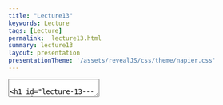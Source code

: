 ```yaml
---
title: "Lecture13"
keywords: Lecture
tags: [Lecture]
permalink:  lecture13.html
summary: lecture13
layout: presentation
presentationTheme: '/assets/revealJS/css/theme/napier.css' 
---
```


<section data-markdown data-separator="^\n---\n$" data-separator-vertical="^\n--\n$">
<textarea data-template>

# Lecture 13 - Steering Behaviors
### SET09121 - Games Engineering

<br><br>
Thomas Methven
<br>
(Original material by Kevin Chalmers and Sam Serrels)

School of Computing. Edinburgh Napier University


---

# Recommended Reading


- Artificial Intelligence for Games. Second Edition. Millington and Funge (2009).
- Whole chapter on steering behaviours.

![image](assets/images/ai_book.jpg)<!-- .element width="30%" -->


---

## Review - Background Knowledge


---

# Review - AI Techniques

- There are numerous usable AI techniques applicable to games development.
    - Classical, deterministic techniques - popular.
    - Academic, non-deterministic techniques - useful in some areas.
- Different techniques accomplish different aspects of game behaviour.
    - Movement.
    - Decision making.
    - Strategy.
    - Learning.
- Today we will look at the basics of movement via steering behaviours.


---

# Review - Working with Vectors

- We have dealt with vectors for a long time now.
    - Hopefully you understand them!
- Steering behaviours rely on vector operations.
    - We are generally trying to work out positions and velocity to move entities in a certain manner.
- We will be performing numerous vector operations to support our steering behaviours.
    - Adding and subtracting vectors.
    - Getting the length of a vector.
    - Normalizing a vector.
    - Converting vectors to angles.


---

# Review - Basic Physics/Movement

- Steering behaviours work with our physics engine.
- Steering behaviours output a direction of travel.
    - And a rotation if you want to use it.
- We use this output to influence our entities.
    - We can set the velocity directly.
    - We can apply the output as a force.
- Remember:
    - Our physics engine is concerned with object movement.
    - Our steering behaviours are also concerned with object movement.
    - Therefore, combining the two is a good idea.


---

## Steering Behaviours


---

# What are Steering Behaviours?

- Steering behaviours are an AI technique that lets us program basic movement.
    - Movement is often considered the base ability of a game AI.
- Steering behaviours are actually very simple.
    - They work on basic object positioning and rotation.
- They provide an output which tells a game character which way to move.
    - This can be considered the velocity of an entity.
- There are numerous examples (see the recommended reading):
    - Seek
    - Flee
    - Arrive
    - Avoid obstacle
    - etc.


---

# Example - Flocking



---

# Example - Flocking

<iframe width="1400" height="800" src="https://www.youtube.com/embed/QbUPfMXXQIY" frameborder="0" allow="accelerometer; autoplay; encrypted-media; gyroscope; picture-in-picture" allowfullscreen></iframe>


---

# Example - Game

<iframe width="1400" height="800" src="https://www.youtube.com/embed/J2hI_eGGmzg" frameborder="0" allow="accelerometer; autoplay; encrypted-media; gyroscope; picture-in-picture" allowfullscreen></iframe>


---

# Steering Behaviours

- There are many steering behaviours out there.
    - Refer to the AI book for some of the most useful.
- You can even define your own if you like.
- We will only look at four:
 - **Seek** : move towards a target.
 - **Flee** : run away from a target.
 - **Arrive** :   move towards a target and stop within a certain range.
 - **Face** : face the target.


---

# Seek


- Very simple idea.
- Move towards a target.
- Calculation: 

$$ d = target - position $$

$$v = \hat{d} \times speed$$

![image](assets/images/seek.png)


---

# Flee

- Also simple - effectively the inverse of seek.
- Run away from a target.
- Calculation: 

$$d = position - target$$

$$v = \hat{d} \times speed$$

![image](assets/images/flee.png)


---

# Arrive

- Seek, but with a stopping distance to stop the wiggle.
- Move towards target and stop when within a given distance.
- Calculation: 

$$d = target - position $$

$$ ||d|| \leq radius \implies v = 0 $$

$$ ||d|| > radius \implies v = \hat{d} \times speed $$


![image](assets/images/arrive.png)


---

# Face

- A rotational steer.
- Turn to face a target.
- Calculation (simplified - there are more checks to do):

$$d = target - position $$

$$\theta = \arctan(y, x) $$

$$r = (\theta - orientation) * rot\_speed$$

![image](assets/images/face.png)


---

# Steering Behaviours in Our Engine

- We want to build a reusable technique for steering behaviours.
    - We want reusable so we can program as many steering behaviours as we like.
- We will not be creating or using any particular pattern or data structure approach this time.
    - A steering behaviour is just a steering behaviour.
- If you like you can go further and combine steering behaviours within a single steering behaviour.
    - See weighted/combined behaviours in the recommended reading.




---

# Steering Behaviour Interface

- `steering_behaviour` is our base interface (or virtual class in C++ terms).
- It only declares one pure virtual method:
    - `get_steering`
- `get_steering` performs the necessary calculation for the defined steering behaviour and outputs a `steering_output`.

![image](assets/images/steering_interface.png)


---

# Steering Output struct

- `steering_output` declares two values.
- `direction`:   the vector we want to travel in.
- `rotation`:   the angle we want to turn.
- Results from `get_steering` are put in here.
- We will not use rotation in the practical, but it is there if you need it.

![image](assets/images/steering_output.png)


---

# Example - Seek

- We have two entities:
    - `target` and `character`.
- We have `max_speed`.
- `get_steering` is:


```cpp
steering_output output;
output.direction = target.get_position() - character.get_position();
output.direction = normalize(output.direction);
output.direction *= max_speed;
output.rotation = 0.0f;
return output;
```

![image](assets/images/seek_class.png)


---

# Example - Flee


- We have two entities:
    - `target` and `character`.
- We have `max_speed`.
- `get_steering` is:

```cpp
steering_output output;
output.direction = character.get_position() - target.get_position();
output.direction = normalize(output.direction);
output.direction *= max_speed;
output.rotation = 0.0f;
return output;
```

![image](assets/images/flee_class.png)


---

# Combining Steering, Decisions, and State

- Next we are going to discuss decision making and behaviour control using state machines and decision trees.
- We will be looking at combining these ideas to create a sophisticated looking AI.
    - We will look at this in more detail next week.
- The idea we will look at is when we make a decision (via a decision tree) we will change state.
    - For example, if we decide we are under attack we change our state to engage.
- We can consider that the behavioural states also contain a steering behaviour if necessary.
    - For example having a seek state.


---

# Example - The Sophisticated Guard

- The guard has some basic actions:
    - The guard patrols between point A and point B.
    - The guard has a 20% chance of stopping while patrolling.
    - If the guard is shot at, the guard will stop patrolling, engage the player, and fire back.
    - If the guard sees the player, the guard will engage the player.
    - If engaged and the player is far away, the guard will seek the player.
    - If health is low, the guard will flee from the player.
    - If the guard loses sight of the player, the guard will return to patrolling between point A and point B.


---

# Example - The Sophisticated Guard Diagram
![image](assets/images/sophisticated_guard.png)


---

# Combining Steering Behaviours

- We can also combine steering behaviours to create more elaborate movement.
    - This is how flocking works.
- Remember that we can add vectors together quite happily.
    - This will give us a mean direction of travel.
- We can combine steering behaviours normally.
    - For example combined seek and face.
- Or we can weight the steering behaviours.
    - 0.8 seek.
    - 0.1 align.
    - 0.1 obstacle avoidance.


---

# Comments on Steering

- Steering behaviours are very simple.
    - They are also very fast to calculate.
- They can also be very powerful.
    - Combining steering behaviours can lead to rich, complicated movement.
- They also underpin the basis of many AI techniques.
    - Path finding uses a path following steering behaviour.
    - State machines and decision trees can determine which steering behaviour to perform.
- Steering behaviours by themselves can lead to weird behaviour.
    - Remember some of the path finding examples.


---

# Summary

- As always, we have only really scratched the surface of steering behaviours.
    - There are numerous other behaviours out there.
- Basic steering is good, but quite simple.
- We normally want to combine behaviours.
    - Weighted.
    - Flocking.
- Consider what behaviour you want, and just program the movement.
    - Do not worry about complexities.
